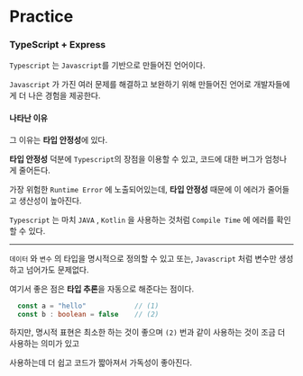 # Practice
### TypeScript + Express 

`Typescript` 는 `Javascript`를 기반으로 만들어진 언어이다.

`Javascript` 가 가진 여러 문제를 해결하고 보완하기 위해 만들어진 언어로 개발자들에게 더 나은 경험을 제공한다.



#### 나타난 이유

그 이유는 **타입 안정성**에 있다. 

**타입 안정성** 덕분에 `Typescript`의 장점을 이용할 수 있고, 코드에 대한 버그가 엄청나게 줄어든다.

가장 위험한 `Runtime Error` 에 노출되어있는데, **타입 안정성** 때문에 이 에러가 줄어들고 생산성이 높아진다.

`Typescript` 는 마치 `JAVA` , `Kotlin` 을 사용하는 것처럼 `Compile Time` 에 에러를 확인할 수 있다.


----

`데이터` 와 `변수` 의 타입을 명시적으로 정의할 수 있고 또는, `Javascript` 처럼 변수만 생성하고 넘어가도 문제없다.

여기서 좋은 점은 **타입 추론**을 자동으로 해준다는 점이다.

```typescript
  const a = "hello"            // (1)
  const b : boolean = false    // (2)
```

하지만, 명시적 표현은 최소한 하는 것이 좋으며 `(2)` 번과 같이 사용하는 것이 조금 더 사용하는 의미가 있고

사용하는데 더 쉽고 코드가 짧아져서 가독성이 좋아진다.

